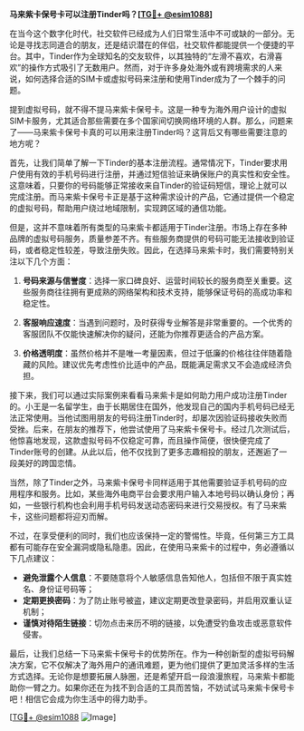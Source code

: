 **马来紫卡保号卡可以注册Tinder吗？[[TG💪+ @esim1088](https://t.me/s/esim1088)]**

在当今这个数字化时代，社交软件已经成为人们日常生活中不可或缺的一部分。无论是寻找志同道合的朋友，还是结识潜在的伴侣，社交软件都能提供一个便捷的平台。其中，Tinder作为全球知名的交友软件，以其独特的“左滑不喜欢，右滑喜欢”的操作方式吸引了无数用户。然而，对于许多身处海外或有跨境需求的人来说，如何选择合适的SIM卡或虚拟号码来注册和使用Tinder成为了一个棘手的问题。

提到虚拟号码，就不得不提马来紫卡保号卡。这是一种专为海外用户设计的虚拟SIM卡服务，尤其适合那些需要在多个国家间切换网络环境的人群。那么，问题来了——马来紫卡保号卡真的可以用来注册Tinder吗？这背后又有哪些需要注意的地方呢？

首先，让我们简单了解一下Tinder的基本注册流程。通常情况下，Tinder要求用户使用有效的手机号码进行注册，并通过短信验证来确保账户的真实性和安全性。这意味着，只要你的号码能够正常接收来自Tinder的验证码短信，理论上就可以完成注册。而马来紫卡保号卡正是基于这种需求设计的产品，它通过提供一个稳定的虚拟号码，帮助用户绕过地域限制，实现跨区域的通信功能。

但是，这并不意味着所有类型的马来紫卡都适用于Tinder注册。市场上存在多种品牌的虚拟号码服务，质量参差不齐。有些服务商提供的号码可能无法接收到验证码，或者稳定性较差，导致注册失败。因此，在选择马来紫卡时，我们需要特别关注以下几个方面：

1. **号码来源与信誉度**：选择一家口碑良好、运营时间较长的服务商至关重要。这些服务商往往拥有更成熟的网络架构和技术支持，能够保证号码的高成功率和稳定性。
   
2. **客服响应速度**：当遇到问题时，及时获得专业解答是非常重要的。一个优秀的客服团队不仅能快速解决你的疑问，还能为你推荐更适合的产品方案。

3. **价格透明度**：虽然价格并不是唯一考量因素，但过于低廉的价格往往伴随着隐藏的风险。建议优先考虑性价比适中的产品，既能满足需求又不会造成经济负担。

接下来，我们可以通过实际案例来看看马来紫卡是如何助力用户成功注册Tinder的。小王是一名留学生，由于长期居住在国外，他发现自己的国内手机号码已经无法正常使用。当他试图用朋友的号码注册Tinder时，却屡次因验证码接收失败而受挫。后来，在朋友的推荐下，他尝试使用了马来紫卡保号卡。经过几次测试后，他惊喜地发现，这款虚拟号码不仅稳定可靠，而且操作简便，很快便完成了Tinder账号的创建。从此以后，他不仅找到了更多志趣相投的朋友，还邂逅了一段美好的跨国恋情。

当然，除了Tinder之外，马来紫卡保号卡同样适用于其他需要验证手机号码的应用程序和服务。比如，某些海外电商平台会要求用户输入本地号码以确认身份；再如，一些银行机构也会利用手机号码发送动态密码来进行交易授权。有了马来紫卡，这些问题都将迎刃而解。

不过，在享受便利的同时，我们也应该保持一定的警惕性。毕竟，任何第三方工具都有可能存在安全漏洞或隐私隐患。因此，在使用马来紫卡的过程中，务必遵循以下几点建议：

- **避免泄露个人信息**：不要随意将个人敏感信息告知他人，包括但不限于真实姓名、身份证号码等；
- **定期更换密码**：为了防止账号被盗，建议定期更改登录密码，并启用双重认证机制；
- **谨慎对待陌生链接**：切勿点击来历不明的链接，以免遭受钓鱼攻击或恶意软件侵害。

最后，让我们总结一下马来紫卡保号卡的优势所在。作为一种创新型的虚拟号码解决方案，它不仅解决了海外用户的通讯难题，更为他们提供了更加灵活多样的生活方式选择。无论你是想要拓展人脉圈，还是希望开启一段浪漫旅程，马来紫卡都能助你一臂之力。如果你还在为找不到合适的工具而苦恼，不妨试试马来紫卡保号卡吧！相信它会成为你生活中的得力助手。

[[TG💪+ @esim1088](https://t.me/s/esim1088) ![Image](https://i.postimg.cc/4NQfJmqS/Snipaste-2025-05-13-00-14-12.png)]